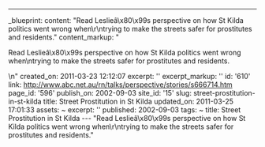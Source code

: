 ---
_blueprint:
  content: "Read Leslieâ\x80\x99s perspective on how St Kilda politics went wrong
    when\r\ntrying to make the streets safer for prostitutes and residents."
  content_markup: "<p>Read Leslieâ\x80\x99s perspective on how St Kilda politics went
    wrong when\ntrying to make the streets safer for prostitutes and residents.</p>\n"
  created_on: 2011-03-23 12:12:07
  excerpt: ''
  excerpt_markup: ''
  id: '610'
  link: http://www.abc.net.au/rn/talks/perspective/stories/s666714.htm
  page_id: '596'
  publish_on: 2002-09-03
  site_id: '15'
  slug: street-prostitution-in-st-kilda
  title: Street Prostitution in St Kilda
  updated_on: 2011-03-25 17:01:33
assets: ~
excerpt: ''
published: 2002-09-03
tags: ~
title: Street Prostitution in St Kilda
--- "Read Leslieâ\x80\x99s perspective on how St Kilda politics went wrong when\r\ntrying
  to make the streets safer for prostitutes and residents."
